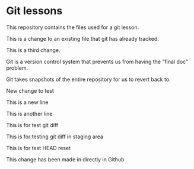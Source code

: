 # Git lessons

This repository contains the files used for a git lesson.

This is a change to an existing file that git has already tracked.

This is a third change.

Git is a version control system that prevents us from having the "final doc" problem.

Git takes snapshots of the entire repository for us to revert back to.

New change to test

This is a new line

This is another line

This is for test git diff

This is for testing git diff in staging area

This is for test HEAD reset

This change has been made in directly in Github
